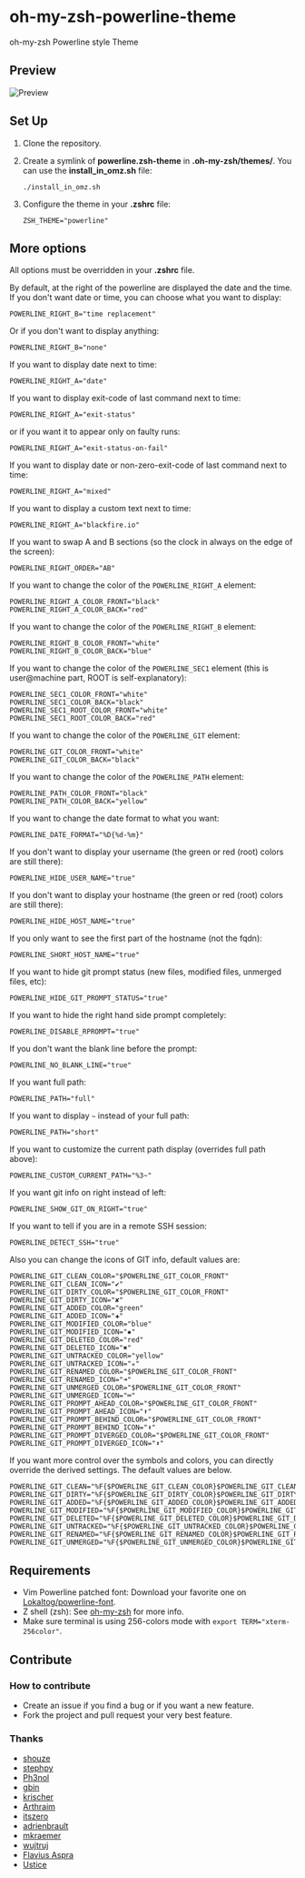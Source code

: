 oh-my-zsh-powerline-theme
=========================

oh-my-zsh Powerline style Theme

Preview
-------

![Preview](https://raw.githubusercontent.com/jeremyFreeAgent/oh-my-zsh-powerline-theme/master/preview.png)

Set Up
------

1. Clone the repository.

2. Create a symlink of **powerline.zsh-theme** in **.oh-my-zsh/themes/**. You can use the **install_in_omz.sh** file:

    ```
    ./install_in_omz.sh
    ```

3. Configure the theme in your **.zshrc** file:

    ```
    ZSH_THEME="powerline"
    ```

More options
------------

All options must be overridden in your **.zshrc** file.

By default, at the right of the powerline are displayed the date and the time.
If you don't want date or time, you can choose what you want to display:

```
POWERLINE_RIGHT_B="time replacement"
```

Or if you don't want to display anything:

```
POWERLINE_RIGHT_B="none"
```

If you want to display date next to time:
```
POWERLINE_RIGHT_A="date"
```

If you want to display exit-code of last command next to time:
```
POWERLINE_RIGHT_A="exit-status"
```
or if you want it to appear only on faulty runs:
```
POWERLINE_RIGHT_A="exit-status-on-fail"
```

If you want to display date or non-zero-exit-code of last command next to time:
```
POWERLINE_RIGHT_A="mixed"
```

If you want to display a custom text next to time:
```
POWERLINE_RIGHT_A="blackfire.io"
```

If you want to swap A and B sections (so the clock in always on the edge of the screen):
```
POWERLINE_RIGHT_ORDER="AB"
```

If you want to change the color of the `POWERLINE_RIGHT_A` element:
```
POWERLINE_RIGHT_A_COLOR_FRONT="black"
POWERLINE_RIGHT_A_COLOR_BACK="red"
```

If you want to change the color of the `POWERLINE_RIGHT_B` element:
```
POWERLINE_RIGHT_B_COLOR_FRONT="white"
POWERLINE_RIGHT_B_COLOR_BACK="blue"
```

If you want to change the color of the `POWERLINE_SEC1` element (this is user@machine part, ROOT is self-explanatory):
```
POWERLINE_SEC1_COLOR_FRONT="white"
POWERLINE_SEC1_COLOR_BACK="black"
POWERLINE_SEC1_ROOT_COLOR_FRONT="white"
POWERLINE_SEC1_ROOT_COLOR_BACK="red"
```

If you want to change the color of the `POWERLINE_GIT` element:
```
POWERLINE_GIT_COLOR_FRONT="white"
POWERLINE_GIT_COLOR_BACK="black"
```

If you want to change the color of the `POWERLINE_PATH` element:
```
POWERLINE_PATH_COLOR_FRONT="black"
POWERLINE_PATH_COLOR_BACK="yellow"
```

If you want to change the date format to what you want:
```
POWERLINE_DATE_FORMAT="%D{%d-%m}"
```

If you don't want to display your username (the green or red (root) colors are still there):

```
POWERLINE_HIDE_USER_NAME="true"
```

If you don't want to display your hostname (the green or red (root) colors are still there):

```
POWERLINE_HIDE_HOST_NAME="true"
```

If you only want to see the first part of the hostname (not the fqdn):

```
POWERLINE_SHORT_HOST_NAME="true"
```

If you want to hide git prompt status (new files, modified files, unmerged files, etc):
```
POWERLINE_HIDE_GIT_PROMPT_STATUS="true"
```

If you want to hide the right hand side prompt completely:
```
POWERLINE_DISABLE_RPROMPT="true"
```

If you don't want the blank line before the prompt:

```
POWERLINE_NO_BLANK_LINE="true"
```

If you want full path:

```
POWERLINE_PATH="full"
```

If you want to display ```~``` instead of your full path:  

```
POWERLINE_PATH="short"
```

If you want to customize the current path display (overrides full path above):
```
POWERLINE_CUSTOM_CURRENT_PATH="%3~"
```

If you want git info on right instead of left:

```
POWERLINE_SHOW_GIT_ON_RIGHT="true"
```

If you want to tell if you are in a remote SSH session:

```
POWERLINE_DETECT_SSH="true"
```

Also you can change the icons of GIT info, default values are:
```
POWERLINE_GIT_CLEAN_COLOR="$POWERLINE_GIT_COLOR_FRONT"
POWERLINE_GIT_CLEAN_ICON="✔"
POWERLINE_GIT_DIRTY_COLOR="$POWERLINE_GIT_COLOR_FRONT"
POWERLINE_GIT_DIRTY_ICON="✘"
POWERLINE_GIT_ADDED_COLOR="green"
POWERLINE_GIT_ADDED_ICON="✚"
POWERLINE_GIT_MODIFIED_COLOR="blue"
POWERLINE_GIT_MODIFIED_ICON="✹"
POWERLINE_GIT_DELETED_COLOR="red"
POWERLINE_GIT_DELETED_ICON="✖"
POWERLINE_GIT_UNTRACKED_COLOR="yellow"
POWERLINE_GIT_UNTRACKED_ICON="✭"
POWERLINE_GIT_RENAMED_COLOR="$POWERLINE_GIT_COLOR_FRONT"
POWERLINE_GIT_RENAMED_ICON="➜"
POWERLINE_GIT_UNMERGED_COLOR="$POWERLINE_GIT_COLOR_FRONT"
POWERLINE_GIT_UNMERGED_ICON="═"
POWERLINE_GIT_PROMPT_AHEAD_COLOR="$POWERLINE_GIT_COLOR_FRONT"
POWERLINE_GIT_PROMPT_AHEAD_ICON="⬆"
POWERLINE_GIT_PROMPT_BEHIND_COLOR="$POWERLINE_GIT_COLOR_FRONT"
POWERLINE_GIT_PROMPT_BEHIND_ICON="⬇"
POWERLINE_GIT_PROMPT_DIVERGED_COLOR="$POWERLINE_GIT_COLOR_FRONT"
POWERLINE_GIT_PROMPT_DIVERGED_ICON="⬍"
```

If you want more control over the symbols and colors, you can directly override the derived settings. The default values are below.
```
POWERLINE_GIT_CLEAN="%F{$POWERLINE_GIT_CLEAN_COLOR}$POWERLINE_GIT_CLEAN_ICON%F{$POWERLINE_GIT_COLOR_FRONT}"
POWERLINE_GIT_DIRTY="%F{$POWERLINE_GIT_DIRTY_COLOR}$POWERLINE_GIT_DIRTY_ICON%F{$POWERLINE_GIT_COLOR_FRONT}"
POWERLINE_GIT_ADDED="%F{$POWERLINE_GIT_ADDED_COLOR}$POWERLINE_GIT_ADDED_ICON%F{$POWERLINE_GIT_COLOR_FRONT}"
POWERLINE_GIT_MODIFIED="%F{$POWERLINE_GIT_MODIFIED_COLOR}$POWERLINE_GIT_MODIFIED_ICON%F{$POWERLINE_GIT_COLOR_FRONT}"
POWERLINE_GIT_DELETED="%F{$POWERLINE_GIT_DELETED_COLOR}$POWERLINE_GIT_DELETED_ICON%F{$POWERLINE_GIT_COLOR_FRONT}"
POWERLINE_GIT_UNTRACKED="%F{$POWERLINE_GIT_UNTRACKED_COLOR}$POWERLINE_GIT_UNTRACKED_ICON%F{$POWERLINE_GIT_COLOR_FRONT}"
POWERLINE_GIT_RENAMED="%F{$POWERLINE_GIT_RENAMED_COLOR}$POWERLINE_GIT_RENAMED_ICON%F{$POWERLINE_GIT_COLOR_FRONT}"
POWERLINE_GIT_UNMERGED="%F{$POWERLINE_GIT_UNMERGED_COLOR}$POWERLINE_GIT_UNMERGED_ICON%F{$POWERLINE_GIT_COLOR_FRONT}"

```

Requirements
------------

* Vim Powerline patched font: Download your favorite one on [Lokaltog/powerline-font](https://github.com/Lokaltog/powerline-fonts).
* Z shell (zsh): See [oh-my-zsh](https://github.com/robbyrussell/oh-my-zsh) for more info.
* Make sure terminal is using 256-colors mode with `export TERM="xterm-256color"`.

Contribute
----------

### How to contribute

* Create an issue if you find a bug or if you want a new feature.
* Fork the project and pull request your very best feature.

### Thanks

* [shouze](https://github.com/shouze)
* [stephpy](https://github.com/stephpy)
* [Ph3nol](https://github.com/Ph3nol)
* [gbin](https://github.com/gbin)
* [krischer](https://github.com/krischer)
* [Arthraim](https://github.com/Arthraim)
* [itszero](https://github.com/itszero)
* [adrienbrault](https://github.com/adrienbrault)
* [mkraemer](https://github.com/mkraemer)
* [wujtruj](https://github.com/wujtruj)
* [Flavius Aspra](http://flavius.github.com/)
* [Ustice](https://github.com/Ustice)
